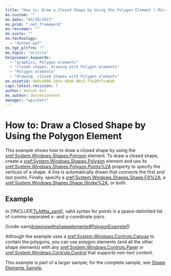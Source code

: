 ```yaml
---
title: "How to: Draw a Closed Shape by Using the Polygon Element | Microsoft Docs"
ms.custom: ""
ms.date: "03/30/2017"
ms.prod: ".net-framework"
ms.reviewer: ""
ms.suite: ""
ms.technology: 
  - "dotnet-wpf"
ms.tgt_pltfrm: ""
ms.topic: "article"
helpviewer_keywords: 
  - "graphics, Polygon elements"
  - "closed shapes, drawing with Polygon elements"
  - "Polygon elements"
  - "drawing, closed shapes with Polygon elements"
ms.assetid: 4b0ca008-29ce-48dd-8bc3-f3a20ffca6a6
caps.latest.revision: 7
author: dotnet-bot
ms.author: dotnetcontent
manager: "wpickett"
---
```

# How to: Draw a Closed Shape by Using the Polygon Element
This example shows how to draw a closed shape by using the <xref:System.Windows.Shapes.Polygon> element. To draw a closed shape, create a <xref:System.Windows.Shapes.Polygon> element and use its <xref:System.Windows.Shapes.Polygon.Points%2A> property to specify the vertices of a shape. A line is automatically drawn that connects the first and last points. Finally, specify a <xref:System.Windows.Shapes.Shape.Fill%2A>, a <xref:System.Windows.Shapes.Shape.Stroke%2A>, or both.  
  
## Example  
 In [!INCLUDE[TLA#tla_xaml](../../../../includes/tlasharptla-xaml-md.md)], valid syntax for points is a space-delimited list of comma-separated x- and y-coordinate pairs.  
  
 [!code-xaml[drawingwithshapeelements#PolygonExample1](../../../../samples/snippets/csharp/VS_Snippets_Wpf/DrawingWithShapeElements/CS/polygonexample.xaml#polygonexample1)]  
  
 Although the example uses a <xref:System.Windows.Controls.Canvas> to contain the polygons, you can use polygon elements (and all the other shape elements) with any <xref:System.Windows.Controls.Panel> or <xref:System.Windows.Controls.Control> that supports non-text content.  
  
 This example is part of a larger sample; for the complete sample, see [Shape Elements Sample](http://go.microsoft.com/fwlink/?LinkID=160037).
